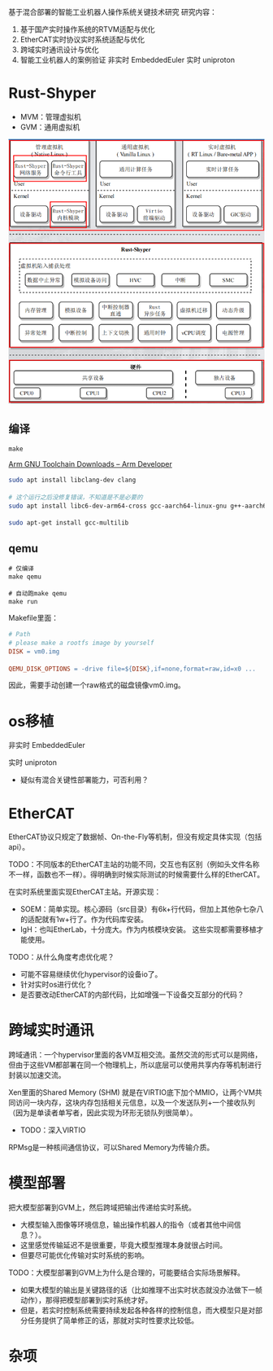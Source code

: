 
基于混合部署的智能工业机器人操作系统关键技术研究
研究内容：
1. 基于国产实时操作系统的RTVM适配与优化
2. EtherCAT实时协议实时系统适配与优化
3. 跨域实时通讯设计与优化
4. 智能工业机器人的案例验证
非实时 EmbeddedEuler 
实时 uniproton

# Rust-Shyper

- MVM：管理虚拟机
- GVM：通用虚拟机

![](assets/Pasted%20image%2020251019161040.png)

## 编译

```shell
make
```

[Arm GNU Toolchain Downloads – Arm Developer](https://developer.arm.com/downloads/-/arm-gnu-toolchain-downloads)

```bash
sudo apt install libclang-dev clang

# 这个运行之后没修复错误，不知道是不是必要的
sudo apt install libc6-dev-arm64-cross gcc-aarch64-linux-gnu g++-aarch64-linux-gnu

sudo apt-get install gcc-multilib
```

## qemu

```shell
# 仅编译
make qemu

# 自动跑make qemu
make run
```

Makefile里面：
```makefile
# Path
# please make a rootfs image by yourself
DISK = vm0.img

QEMU_DISK_OPTIONS = -drive file=${DISK},if=none,format=raw,id=x0 ...
```
因此，需要手动创建一个raw格式的磁盘镜像vm0.img。


# os移植

非实时 EmbeddedEuler 

实时 uniproton
- 疑似有混合关键性部署能力，可否利用？

# EtherCAT

EtherCAT协议只规定了数据帧、On-the-Fly等机制，但没有规定具体实现（包括api）。

TODO：不同版本的EtherCAT主站的功能不同，交互也有区别（例如头文件名称不一样，函数也不一样）。得明确到时候实际测试的时候需要什么样的EtherCAT。

在实时系统里面实现EtherCAT主站。开源实现：
- SOEM：简单实现。核心源码（src目录）有6k+行代码，但加上其他杂七杂八的适配就有1w+行了。作为代码库安装。
- IgH：也叫EtherLab，十分庞大。作为内核模块安装。
这些实现都需要移植才能使用。

TODO：从什么角度考虑优化呢？
- 可能不容易继续优化hypervisor的设备io了。
- 针对实时os进行优化？
- 是否要改动EtherCAT的内部代码，比如增强一下设备交互部分的代码？

# 跨域实时通讯

跨域通讯：一个hypervisor里面的各VM互相交流。虽然交流的形式可以是网络，但由于这些VM都部署在同一个物理机上，所以底层可以使用共享内存等机制进行封装以加速交流。

Xen里面的Shared Memory (SHM) 就是在VIRTIO底下加个MMIO，让两个VM共同访问一块内存，这块内存包括相关元信息，以及一个发送队列+一个接收队列（因为是单读者单写者，因此实现为环形无锁队列很简单）。
- TODO：深入VIRTIO

RPMsg是一种核间通信协议，可以Shared Memory为传输介质。

# 模型部署

把大模型部署到GVM上，然后跨域把输出传递给实时系统。
- 大模型输入图像等环境信息，输出操作机器人的指令（或者其他中间信息？）。
- 这里感觉传输延迟不是很重要，毕竟大模型推理本身就很占时间。
- 但要尽可能优化传输对实时系统的影响。

TODO：大模型部署到GVM上为什么是合理的，可能要结合实际场景解释。
- 如果大模型的输出是关键路径的话（比如推理不出实时状态就没办法做下一帧动作），那得把模型部署到实时系统才好。
- 但是，若实时控制系统需要持续发起各种各样的控制信息，而大模型只是对部分任务提供了简单修正的话，那就对实时性要求比较低。

# 杂项


